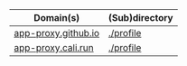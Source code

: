 | Domain(s) | (Sub)directory |
-|-
| <a href="https://app-proxy.github.io/.github/" target="_blank">app-proxy.github.io</a> | <a href="https://app-proxy.github.io/.github/profile" target="_blank">./profile</a> |
| <a href="https://app-proxy.cali.run/.github/" target="_blank">app-proxy.cali.run</a> | <a href="https://app-proxy.cali.run/profile" target="_blank">./profile</a> |

